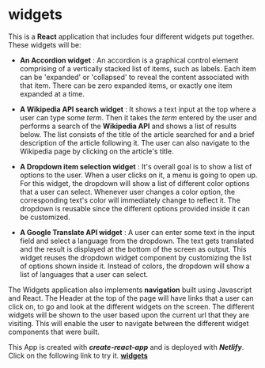 # widgets

This is a **React** application that includes four different widgets put together. These widgets will be:

- **An Accordion widget** : An accordion is a graphical control element comprising of a vertically stacked list of items, such as labels. Each item can be 'expanded' or 'collapsed' to reveal the content associated with that item. There can be zero expanded items, or exactly one item expanded at a time.

- **A Wikipedia API search widget** : It shows a text input at the top where a user can type some *term*. Then it takes the *term* entered by the user and performs a search of the **Wikipedia API** and shows a list of results below. The list consists of the title of the article searched for and a brief description of the article following it. The user can also navigate to the Wikipedia page by clicking on the article's title. 

- **A Dropdown item selection widget** : It's overall goal is to show a list of options to the user. When a user clicks on it, a menu is going to open up. For this widget, the dropdown will show a list of different color options that a user can select. Whenever user changes a color option, the corresponding text's color will immediately change to reflect it. The dropdown is reusable since the different options provided inside it can be customized. 

- **A Google Translate API widget** : A user can enter some text in the input field and select a language from the dropdown. The text gets translated and the result is displayed at the bottom of the screen as output. This widget reuses the dropdown widget component by customizing the list of options shown inside it. Instead of colors, the dropdown will show a list of languages that a user can select.

The Widgets application also implements **navigation** built using Javascript and React. The Header at the top of the page will have links that a user can click on, to go and look at the different widgets on the screen. The different widgets will be shown to the user based upon the current url that they are visiting. This will enable the user to navigate between the different widget components that were built. 

This App is created with ***create-react-app*** and is deployed with ***Netlify***. Click on the following link to try it. **[widgets](https://stupefied-hodgkin-a3c4e3.netlify.app/)**
